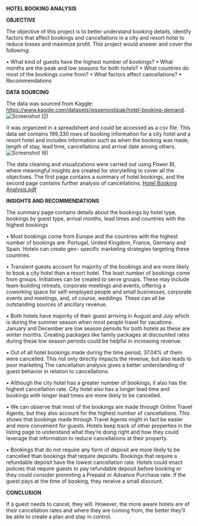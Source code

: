 ******HOTEL BOOKING ANALYSIS******

**OBJECTIVE**


The objective of this project is to better understand booking details, identify factors that affect bookings and cancellations in a city and resort hotel to reduce losses and maximize profit. This project would answer and cover the following:

•	What kind of guests have the highest number of bookings?
•	What months are the peak and low seasons for both hotels?
•	What countries do most of the bookings come from?
•	What factors affect cancellations?
•	Recommendations 

**DATA SOURCING**

The data was sourced from Kaggle: https://www.kaggle.com/datasets/jessemostipak/hotel-booking-demand.
![Screenshot (2)](https://user-images.githubusercontent.com/101478666/187205161-9a2bea73-7d97-4474-a8e0-72629b3fddf0.png)

It was organized in a spreadsheet and could be accessed as a csv file. This data set contains 199,330 rows of booking information for a city hotel and a resort hotel and includes information such as when the booking was made, length of stay, lead time, cancellations and arrival date among others.
![Screenshot (6)](https://user-images.githubusercontent.com/101478666/187212598-14649a71-d8ba-4edd-97c6-8366cd3a74f1.png)



The data cleaning and  visualizations were carried out using Power BI, where meaningful insights are created for storytelling to cover all the objectives. The first page contains a summary of hotel bookings, and the second page contains further analysis of cancellations.
[Hotel Booking Analysis.pdf](https://github.com/Luret01/hotel-bookings/files/9444955/Hotel.Booking.Analysis.pdf)


**INSIGHTS AND RECOMMENDATIONS**

The summary page contains details about the bookings by hotel type, bookings by guest type, arrival months, lead times and countries with the highest bookings

•	Most bookings come from Europe and the countries with the highest number of bookings are: Portugal, United Kingdom, France, Germany and Spain. Hotels can create geo- specific marketing strategies targeting these countries. 

•	Transient guests account for majority of the bookings and are more likely to book a city hotel than a resort hotel. The least number of bookings come from groups. Initiatives can be created to serve groups. These may include team-building retreats, corporate meetings and events, offering a coworking space for self-employed people and small businesses, corporate events and meetings, and, of course, weddings. These can all be outstanding sources of ancillary revenue.

•	Both hotels have majority of their guest arriving in August and July which is during the summer season when most people travel for vacations. January and December are low season periods for both hotels as these are winter months. Creating packages like family packages at discounted rates during these low season periods could be helpful in increasing revenue.

•	Out of all hotel bookings made during the time period, 37.04% of them were cancelled. This not only directly impacts the revenue, but also leads to poor marketing
The cancellation analysis gives a better understanding of guest behavior in relation to cancellations.

•	Although the city hotel has a greater number of bookings, it also has the highest cancellation rate. City hotel also has a longer lead time and bookings with longer lead times are more likely to be cancelled. 

•	We can observe that most of the bookings are made through Online Travel Agents, but they also account for the highest number of cancellations.  This shows that bookings made through Travel Agents might in fact be easier and more convenient for guests. Hotels keep track of other properties in the listing page to understand what they’re doing right and how they could leverage that information to reduce cancellations at their property.

•	Bookings that do not require any form of deposit are more likely to be cancelled than bookings that require deposits. Bookings that require a refundable deposit have the lowest cancellation rate. Hotels could enact policies that require guests to pay refundable deposit before booking or they could consider promoting a Prepaid or Advance Purchase rate. If the guest pays at the time of booking, they receive a small discount. 

**CONCLUSION**

If a guest needs to cancel, they will. However, the more aware hotels are of their cancellation rates and where they are coming from, the better they’ll be able to create a plan and stay in control.


